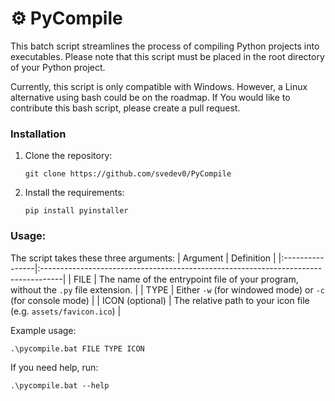 # ⚙️ PyCompile

This batch script streamlines the process of compiling Python projects into executables. Please note that this script must be placed in the root directory of your Python project.

Currently, this script is only compatible with Windows. However, a Linux alternative using bash could be on the roadmap. If You would like to contribute this bash script, please create a pull request.

### Installation
1. Clone the repository:
    ```
    git clone https://github.com/svedev0/PyCompile
    ```
2. Install the requirements:
    ```
    pip install pyinstaller
    ```

### Usage:
The script takes these three arguments:
| Argument        | Definition                                                                         |
|:----------------|:-----------------------------------------------------------------------------------|
| FILE            | The name of the entrypoint file of your program, without the `.py` file extension. |
| TYPE            | Either `-w` (for windowed mode) or `-c` (for console mode)                         |
| ICON (optional) | The relative path to your icon file (e.g. `assets/favicon.ico`)                    |

Example usage:
```
.\pycompile.bat FILE TYPE ICON
```

If you need help, run:
```
.\pycompile.bat --help
```
